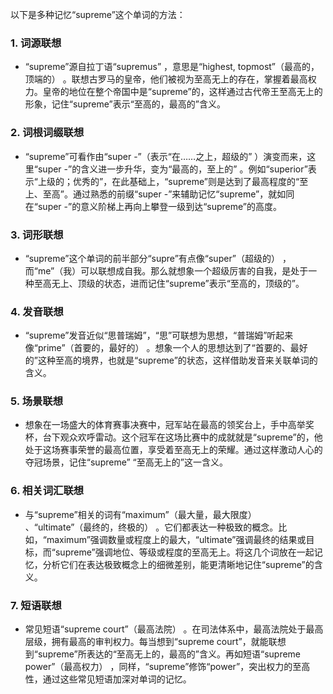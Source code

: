 以下是多种记忆“supreme”这个单词的方法：

### 1. 词源联想
 - “supreme”源自拉丁语“supremus” ，意思是“highest, topmost”（最高的，顶端的） 。联想古罗马的皇帝，他们被视为至高无上的存在，掌握着最高权力。皇帝的地位在整个帝国中是“supreme”的，这样通过古代帝王至高无上的形象，记住“supreme”表示“至高的，最高的”含义。

### 2. 词根词缀联想
 - “supreme”可看作由“super -”（表示“在……之上，超级的” ）演变而来，这里“super -”的含义进一步升华，变为“最高的，至上的” 。例如“superior”表示“上级的；优秀的”，在此基础上，“supreme”则是达到了最高程度的“至上、至高”。通过熟悉的前缀“super -”来辅助记忆“supreme”，就如同在“super -”的意义阶梯上再向上攀登一级到达“supreme”的高度。

### 3. 词形联想
 - “supreme”这个单词的前半部分“supre”有点像“super”（超级的） ，而“me”（我）可以联想成自我。那么就想象一个超级厉害的自我，是处于一种至高无上、顶级的状态，进而记住“supreme”表示“至高的，顶级的”。

### 4. 发音联想
 - “supreme”发音近似“思普瑞姆”，“思”可联想为思想，“普瑞姆”听起来像“prime”（首要的，最好的） 。想象一个人的思想达到了“首要的、最好的”这种至高的境界，也就是“supreme”的状态，这样借助发音来关联单词的含义。

### 5. 场景联想
 - 想象在一场盛大的体育赛事决赛中，冠军站在最高的领奖台上，手中高举奖杯，台下观众欢呼雷动。这个冠军在这场比赛中的成就就是“supreme”的，他处于这场赛事荣誉的最高位置，享受着至高无上的荣耀。通过这样激动人心的夺冠场景，记住“supreme” “至高无上的”这一含义。

### 6. 相关词汇联想
 - 与“supreme”相关的词有“maximum”（最大量，最大限度） 、“ultimate”（最终的，终极的） 。它们都表达一种极致的概念。比如，“maximum”强调数量或程度上的最大，“ultimate”强调最终的结果或目标，而“supreme”强调地位、等级或程度的至高无上。将这几个词放在一起记忆，分析它们在表达极致概念上的细微差别，能更清晰地记住“supreme”的含义。

### 7. 短语联想
 - 常见短语“supreme court”（最高法院） 。在司法体系中，最高法院处于最高层级，拥有最高的审判权力。每当想到“supreme court”，就能联想到“supreme”所表达的“至高无上的，最高的”含义。再如短语“supreme power”（最高权力） ，同样，“supreme”修饰“power”，突出权力的至高性，通过这些常见短语加深对单词的记忆。 
